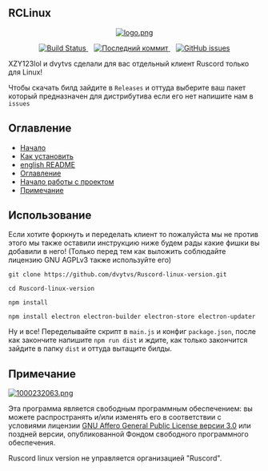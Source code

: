 ## RCLinux
<p align="center">
  <a href="https://postimg.cc/7GFxM3mz">
    <img src="https://i.postimg.cc/8c5jGwvZ/logo.png" alt="logo.png" />
  </a>
</p>
<p align="center">
  <a href="https://github.com/dvytvs/Ruscord-linux-version/actions/workflows/node.js.yml">
    <img src="https://github.com/dvytvs/Ruscord-linux-version/actions/workflows/node.js.yml/badge.svg" alt="Build Status" />
  </a>
  &nbsp;&nbsp;
  <a href="https://github.com/dvytvs/Ruscord-linux-version/commits/main">
  <img src="https://img.shields.io/github/last-commit/dvytvs/Ruscord-linux-version/main" alt="Последний коммит" />
</a>
  &nbsp;&nbsp;
  <a href="https://github.com/dvytvs/Ruscord-linux-version/issues">
    <img src="https://img.shields.io/github/issues/dvytvs/Ruscord-linux-version.svg" alt="GitHub issues" />
  </a>
</p>

XZY123lol и dvytvs сделали для вас отдельный клиент Ruscord только для Linux!

Чтобы скачать билд зайдите в ```Releases``` и оттуда выберите ваш пакет который предназначен для дистрибутива если его нет напишите нам в ```issues```

## Оглавление

- [Начало](https://github.com/dvytvs/Ruscord-linux-version/edit/main/README.md#rclinux)
- [Как установить](https://github.com/dvytvs/Ruscord-linux-version/blob/main/.github/howdownload.md)
- [english README](https://github.com/dvytvs/Ruscord-linux-version/blob/main/.github/README.en.md)
- [Оглавление](https://github.com/dvytvs/Ruscord-linux-version/edit/main/README.md#%D0%BE%D0%B3%D0%BB%D0%B0%D0%B2%D0%BB%D0%B5%D0%BD%D0%B8%D0%B5)
- [Начало работы с проектом](https://github.com/dvytvs/Ruscord-linux-version/edit/main/README.md#%D0%B8%D1%81%D0%BF%D0%BE%D0%BB%D1%8C%D0%B7%D0%BE%D0%B2%D0%B0%D0%BD%D0%B8%D0%B5)
- [Примечание](https://github.com/dvytvs/Ruscord-linux-version/edit/main/README.md#%D0%BF%D1%80%D0%B8%D0%BC%D0%B5%D1%87%D0%B0%D0%BD%D0%B8%D0%B5)

## Использование
Если хотите форкнуть и переделать клиент то пожалуйста мы не против этого мы также оставили инструкцию ниже будем рады какие фишки вы добавили в него! (Только перед тем как выложить соблюдайте лицензию GNU AGPLv3 также используйте его)

```
git clone https://github.com/dvytvs/Ruscord-linux-version.git

cd Ruscord-linux-version

npm install

npm install electron electron-builder electron-store electron-updater
```
Ну и все! Переделывайте скрипт в ```main.js``` и конфиг ```package.json```, после как закончите напишите ```npm run dist``` и ждите, как только закончится зайдите в папку ```dist``` и оттуда вытащите билды.


## Примечание
[![1000232063.png](https://i.postimg.cc/T1LfQsgv/1000232063.png)](https://postimg.cc/q6TPvj11)

Эта программа является свободным программным обеспечением: вы можете распространять и/или изменять его в соответствии с условиями лицензии [GNU Affero General Public License версии 3.0](https://github.com/dvytvs/Ruscord-linux-version/blob/main/LICENSE) или поздней версии, опубликованной Фондом свободного программного обеспечения.

Ruscord linux version не управляется организацией "Ruscord".
